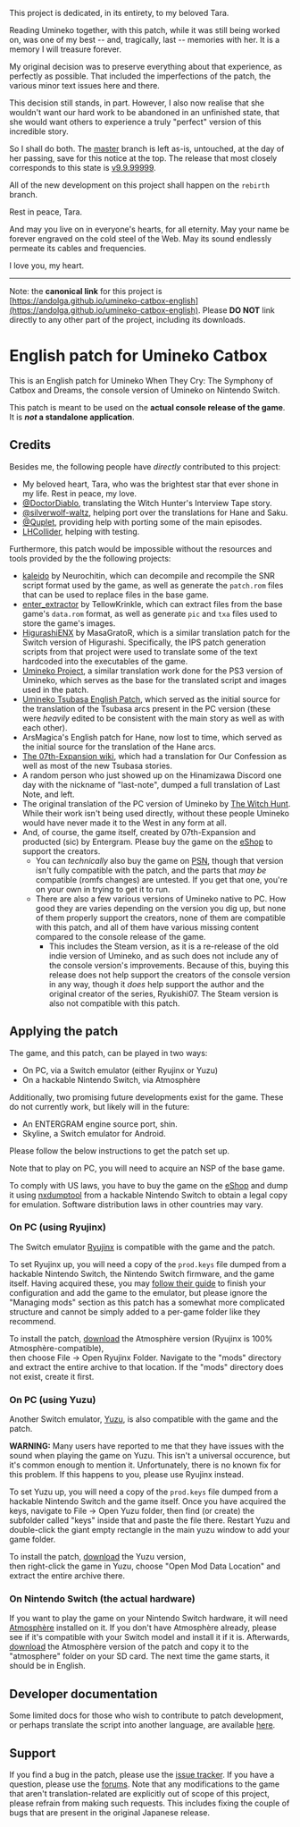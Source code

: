 This project is dedicated, in its entirety, to my beloved Tara.

Reading Umineko together, with this patch, while it was still being worked on,
was one of my best -- and, tragically, last -- memories with her. It is a memory I will treasure forever.

My original decision was to preserve everything about that experience, as perfectly as possible.
That included the imperfections of the patch, the various minor text issues here and there.

This decision still stands, in part. However, I also now realise that she wouldn't want our hard work to be abandoned in an unfinished state,
that she would want others to experience a truly "perfect" version of this incredible story.

So I shall do both. The [master](https://github.com/andOlga/umineko-catbox-english/tree/master) branch is left as-is, untouched, at the day of her passing, save for this notice at the top.
The release that most closely corresponds to this state is [v9.9.99999](https://github.com/andOlga/umineko-catbox-english/releases/tag/v9.9.99999).

All of the new development on this project shall happen on the `rebirth` branch.

Rest in peace, Tara.

And may you live on in everyone's hearts, for all eternity.
May your name be forever engraved on the cold steel of the Web.
May its sound endlessly permeate its cables and frequencies.

I love you, my heart.

---

Note: the **canonical link** for this project is [https://andolga.github.io/umineko-catbox-english](https://andolga.github.io/umineko-catbox-english). Please **DO NOT** link directly to any other part of the project, including its downloads.

# English patch for Umineko Catbox

This is an English patch for Umineko When They Cry: The Symphony of Catbox and Dreams, the console version
of Umineko on Nintendo Switch.

This patch is meant to be used on the **actual console release of the game**. It is ***not* a standalone application**.

## Credits

Besides me, the following people have *directly* contributed to this project:
- My beloved heart, Tara, who was the brightest star that ever shone in my life. Rest in peace, my love.
- [@DoctorDiablo](//github.com/doctordiablo), translating the Witch Hunter's Interview Tape story.
- [@silverwolf-waltz](//github.com/silverwolf-waltz), helping port over the translations for Hane and Saku.
- [@Quplet](//github.com/quplet), providing help with porting some of the main episodes.
- [LHCollider](https://www.youtube.com/lhcollider), helping with testing.

Furthermore, this patch would be impossible without the resources and tools provided by the the following projects:

- [kaleido](https://gitlab.com/Neurochitin/kaleido/-/tree/saku/) by Neurochitin, which can decompile and recompile the SNR script format used by the game, as well as generate the `patch.rom` files that can be used to replace files in the base game.
- [enter_extractor](https://github.com/07th-mod/enter_extractor) by TellowKrinkle, which can extract files from the base game's `data.rom` format, as well as generate `pic` and `txa` files used to store the game's images.
- [HigurashiENX](https://github.com/masagrator/HigurashiENX) by MasaGratoR, which is a similar translation patch for the Switch version of Higurashi. Specifically, the IPS patch generation scripts from that project were used to translate some of the text hardcoded into the executables of the game.
- [Umineko Project](https://umineko-project.org), a similar translation work done for the PS3 version of Umineko, which serves as the base for the translated script and images used in the patch.
- [Umineko Tsubasa English Patch](https://uminekotsubasa.github.io/), which served as the initial source for the translation of the Tsubasa arcs present in the PC version (these were *heavily* edited to be consistent with the main story as well as with each other).
- ArsMagica's English patch for Hane, now lost to time, which served as the initial source for the translation of the Hane arcs.
- [The 07th-Expansion wiki](https://07th-expansion.fandom.com/wiki/07th_Expansion_Wiki), which had a translation for Our Confession as well as most of the new Tsubasa stories.
- A random person who just showed up on the Hinamizawa Discord one day with the nickname of "last-note", dumped a full translation of Last Note, and left.
- The original translation of the PC version of Umineko by [The Witch Hunt](https://witch-hunt.com). While their work isn't being used directly, without these people Umineko would have never made it to the West in any form at all.
- And, of course, the game itself, created by 07th-Expansion and producted (sic) by Entergram. Please buy the game on the [eShop](https://store-jp.nintendo.com/list/software/70010000012343.html) to support the creators.
  - You can *technically* also buy the game on [PSN](https://store.playstation.com/ja-jp/product/JP0741-CUSA16973_00-UMINEKOSAKUZZZZZ), though that version isn't fully compatible with the patch, and the parts that *may be* compatible (romfs changes) are untested. If you get that one, you're on your own in trying to get it to run.
  - There are also a few various versions of Umineko native to PC. How good they are varies depending on the version you dig up, but none of them properly support the creators, none of them are compatible with this patch, and all of them have various missing content compared to the console release of the game.
    - This includes the Steam version, as it is a re-release of the old indie version of Umineko, and as such does not include any of the console version's improvements. Because of this, buying this release does not help support the creators of the console version in any way, though it *does* help support the author and the original creator of the series, Ryukishi07. The Steam version is also not compatible with this patch.

## Applying the patch

The game, and this patch, can be played in two ways:
- On PC, via a Switch emulator (either Ryujinx or Yuzu)
- On a hackable Nintendo Switch, via Atmosphère

Additionally, two promising future developments exist for the game. These do not currently work, but likely will in the future:
- An ENTERGRAM engine source port, shin.
- Skyline, a Switch emulator for Android.

Please follow the below instructions to get the patch set up.

Note that to play on PC, you will need to acquire an NSP of the base game.

To comply with US laws, you have to buy the game on the [eShop](https://store-jp.nintendo.com/list/software/70010000012343.html) and dump it using [nxdumptool](https://github.com/DarkMatterCore/nxdumptool) from a hackable Nintendo Switch to obtain a legal copy for emulation. Software distribution laws in other countries may vary.

### On PC (using Ryujinx)

The Switch emulator [Ryujinx](https://ryujinx.org/) is compatible with the game and the patch.

To set Ryujinx up, you will need a copy of the `prod.keys` file dumped from a hackable Nintendo Switch, the Nintendo Switch firmware, and the game itself. Having acquired these, you may [follow their guide](https://github.com/Ryujinx/Ryujinx/wiki/Ryujinx-Setup-&-Configuration-Guide) to finish your configuration and add the game to the emulator, but please ignore the "Managing mods" section as this patch has a somewhat more complicated structure and cannot be simply added to a per-game folder like they recommend.

To install the patch, [download](https://github.com/andOlga/umineko-catbox-english/releases/latest/download/patch_atmos.zip) the Atmosphère version (Ryujinx is 100% Atmosphère-compatible),
<br>then choose File -> Open Ryujinx Folder. Navigate to the "mods" directory and extract the entire archive to that location. If the "mods" directory does not exist, create it first.

### On PC (using Yuzu)
Another Switch emulator, [Yuzu](https://yuzu-emu.org), is also compatible with the game and the patch.

**WARNING:** Many users have reported to me that they have issues with the sound when playing the game on Yuzu. This isn't a universal occurence, but it's common enough to mention it. Unfortunately, there is no known fix for this problem. If this happens to you, please use Ryujinx instead.

To set Yuzu up, you will need a copy of the `prod.keys` file dumped from a hackable Nintendo Switch and the game itself. Once you have acquired the keys, navigate to File -> Open Yuzu folder, then find (or create) the subfolder called "keys" inside that and paste the file there. Restart Yuzu and double-click the giant empty rectangle in the main yuzu window to add your game folder.

To install the patch, [download](https://github.com/andOlga/umineko-catbox-english/releases/latest/download/patch_yuzu.zip) the Yuzu version,
<br>then right-click the game in Yuzu, choose "Open Mod Data Location" and extract the entire archive there.

### On Nintendo Switch (the actual hardware)

If you want to play the game on your Nintendo Switch hardware, it will need [Atmosphère](https://github.com/Atmosphere-NX/Atmosphere) installed on it.
If you don't have Atmosphère already, please see if it's compatible with your Switch model and install it if it is.
Afterwards, [download](https://github.com/andOlga/umineko-catbox-english/releases/latest/download/patch_atmos.zip) the Atmosphère version of the patch and copy it to the "atmosphere" folder on your SD card.
The next time the game starts, it should be in English.

## Developer documentation

Some limited docs for those who wish to contribute to patch development, or perhaps translate the script into another language, are available [here](https://github.com/andOlga/umineko-catbox-english/blob/rebirth/CONTRIBUTING.md).

## Support

If you find a bug in the patch, please use the [issue tracker](https://github.com/andOlga/umineko-catbox-english/issues). If you have a question, please use the [forums](https://github.com/andOlga/umineko-catbox-english/discussions). Note that any modifications to the game that aren't translation-related are explicitly out of scope of this project, please refrain from making such requests. This includes fixing the couple of bugs that are present in the original Japanese release.
